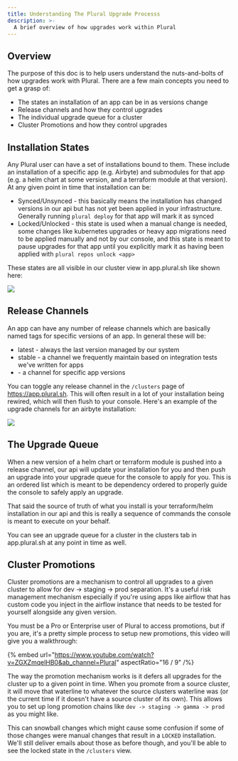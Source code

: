 ```yaml
---
title: Understanding The Plural Upgrade Processs
description: >-
  A brief overview of how upgrades work within Plural
---
```


## Overview

The purpose of this doc is to help users understand the nuts-and-bolts of how upgrades work with Plural. There are a few main concepts you need to get a grasp of:

- The states an installation of an app can be in as versions change
- Release channels and how they control upgrades
- The individual upgrade queue for a cluster
- Cluster Promotions and how they control upgrades

## Installation States

Any Plural user can have a set of installations bound to them. These include an installation of a specific app (e.g. Airbyte) and submodules for that app (e.g. a helm chart at some version, and a terraform module at that version). At any given point in time that installation can be:

- Synced/Unsynced - this basically means the installation has changed versions in our api but has not yet been applied in your infrastructure. Generally running `plural deploy` for that app will mark it as synced
- Locked/Unlocked - this state is used when a manual change is needed, some changes like kubernetes upgrades or heavy app migrations need to be applied manually and not by our console, and this state is meant to pause upgrades for that app until you explicitly mark it as having been applied with `plural repos unlock <app>`

These states are all visible in our cluster view in app.plural.sh like shown here:

![](/assets/inst-locked-unlocked.png)

## Release Channels

An app can have any number of release channels which are basically named tags for specific versions of an app. In general these will be:

- latest - always the last version managed by our system
- stable - a channel we frequently maintain based on integration tests we've written for apps
- <vsn> - a channel for specific app versions

You can toggle any release channel in the `/clusters` page of https://app.plural.sh. This will often result in a lot of your installation being rewired, which will then flush to your console. Here's an example of the upgrade channels for an airbyte installation:

![](/assets/upgrade-channel.png)

## The Upgrade Queue

When a new version of a helm chart or terraform module is pushed into a release channel, our api will update your installation for you and then push an upgrade into your upgrade queue for the console to apply for you. This is an ordered list which is meant to be dependency ordered to properly guide the console to safely apply an upgrade.

That said the source of truth of what you install is your terraform/helm installation in our api and this is really a sequence of commands the console is meant to execute on your behalf.

You can see an upgrade queue for a cluster in the clusters tab in app.plural.sh at any point in time as well.

## Cluster Promotions

Cluster promotions are a mechanism to control all upgrades to a given cluster to allow for dev -> staging -> prod separation. It's a useful risk management mechanism especially if you're using apps like airflow that has custom code you inject in the airflow instance that needs to be tested for yourself alongside any given version.

You must be a Pro or Enterprise user of Plural to access promotions, but if you are, it's a pretty simple process to setup new promotions, this video will give you a walkthrough:

{% embed url="https://www.youtube.com/watch?v=ZGXZmqelHB0&ab_channel=Plural" aspectRatio="16 / 9" /%}

The way the promotion mechanism works is it defers all upgrades for the cluster up to a given point in time. When you promote from a source cluster, it will move that waterline to whatever the source clusters waterline was (or the current time if it doesn't have a source cluster of its own). This allows you to set up long promotion chains like `dev -> staging -> gamma -> prod` as you might like.

This can snowball changes which might cause some confusion if some of those changes were manual changes that result in a `LOCKED` installation. We'll still deliver emails about those as before though, and you'll be able to see the locked state in the `/clusters` view.
